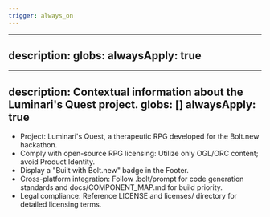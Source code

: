 ```yaml
---
trigger: always_on
---
```


---
description: 
globs: 
alwaysApply: true
---
---
description: Contextual information about the Luminari's Quest project.
globs: []
alwaysApply: true
---

- Project: Luminari's Quest, a therapeutic RPG developed for the Bolt.new hackathon.
- Comply with open-source RPG licensing: Utilize only OGL/ORC content; avoid Product Identity.
- Display a "Built with Bolt.new" badge in the Footer.
- Cross-platform integration: Follow .bolt/prompt for code generation standards and docs/COMPONENT_MAP.md for build priority.
- Legal compliance: Reference LICENSE and licenses/ directory for detailed licensing terms.

